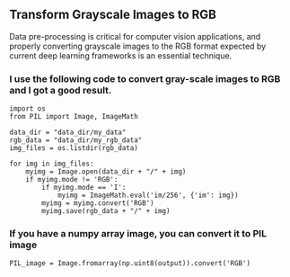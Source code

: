## Transform Grayscale Images to RGB

Data pre-processing is critical for computer vision applications, and properly converting grayscale images to the RGB format expected by current deep learning frameworks is an essential technique.

### I use the following code to convert gray-scale images to RGB and I got a good result.


```
import os
from PIL import Image, ImageMath

data_dir = "data_dir/my_data"
rgb_data = "data_dir/my_rgb_data"
img_files = os.listdir(rgb_data)

for img in img_files:
    myimg = Image.open(data_dir + "/" + img)
    if myimg.mode != 'RGB':
        if myimg.mode == 'I':
            myimg = ImageMath.eval('im/256', {'im': img})
        myimg = myimg.convert('RGB')
        myimg.save(rgb_data + "/" + img)
```

### If you have a numpy array image, you can convert it to PIL image

```
PIL_image = Image.fromarray(np.uint8(output)).convert('RGB')
```

